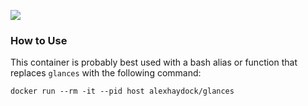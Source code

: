 [![](https://images.microbadger.com/badges/image/alexhaydock/glances.svg)](https://hub.docker.com/r/alexhaydock/glances "Get your own image badge on microbadger.com")

### How to Use
This container is probably best used with a bash alias or function that replaces `glances` with the following command:
```
docker run --rm -it --pid host alexhaydock/glances
```
